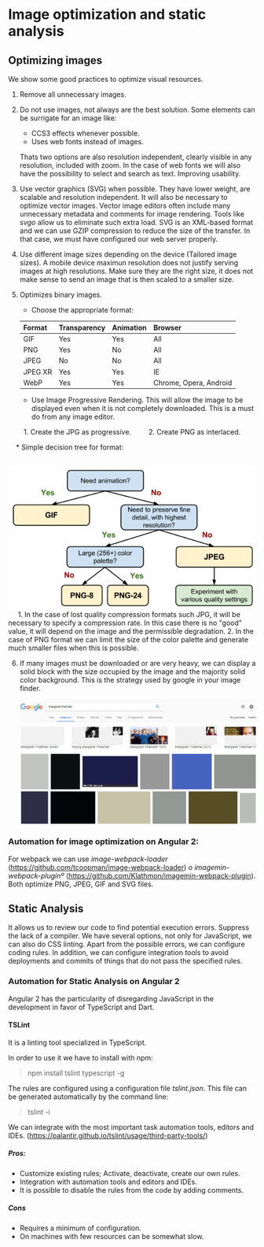 # Image optimization and static analysis

## Optimizing images

We show some good practices to optimize visual resources.

1. Remove all unnecessary images.
2. Do not use images, not always are the best solution. Some elements can be surrigate for an image like:

    * CCS3 effects whenever possible.
    * Uses web fonts instead of images.

    Thats two options are also resolution independent, clearly visible in any resolution, included with zoom. In the case of web fonts we will also have the possibility to select and search as text. Improving usability.

3. Use vector graphics (SVG) when possible. They have lower weight, are scalable and resolution independent.
It will also be necessary to optimize vector images. Vector image editors often include many unnecessary metadata and comments for image rendering. Tools like *svgo* allow us to eliminate such extra load.
SVG is an XML-based format and we can use GZIP compression to reduce the size of the transfer. In that case, we must have configured our web server properly.

4. Use different image sizes depending on the device (Tailored image sizes). A mobile device maximun resolution does not justify serving images at high resolutions. Make sure they are the right size, it does not make sense to send an image that is then scaled to a smaller size.

5. Optimizes binary images.

    * Choose the appropriate format:


    | Format | Transparency | Animation | Browser
    | --- | --- | --- | ---
    | GIF | Yes | Yes | All
    | PNG | Yes | No | All
    | JPEG | No | No | All
    | JPEG XR | Yes | Yes | IE
    | WebP | Yes | Yes | Chrome, Opera, Android


    * Use Image Progressive Rendering. This will allow the image to be displayed even when it is not completely downloaded. This is a must do from any image editor.

        1. Create the JPG as progressive.
        2. Create PNG as interlaced.

    * Simple decision tree for format:

    ![alt text](./resources/format-tree.png "Graphic format decision tree")
    
    1. In the case of lost quality compression formats such JPG, it will be necessary to specify a compression rate. In this case there is no "good" value, it will depend on the image and the permissible degradation.
    2. In the case of PNG format we can limit the size of the color palette and generate much smaller files when this is possible.

6. If many images must be downloaded or are very heavy, we can display a solid block with the size occupied by the image and the majority solid color background. This is the strategy used by google in your image finder.

    ![alt text](./resources/google-search.jpg "Google example")

### Automation for image optimization on Angular 2:

For webpack we can use *image-webpack-loader* (https://github.com/tcoopman/image-webpack-loader) o *imagemin-webpack-pluginº* (https://github.com/Klathmon/imagemin-webpack-plugin). Both optimize PNG, JPEG, GIF and SVG files.

## Static Analysis

It allows us to review our code to find potential execution errors. Suppress the lack of a compiler. We have several options, not only for JavaScript, we can also do CSS linting. Apart from the possible errors, we can configure coding rules. In addition, we can configure integration tools to avoid deployments and commits of things that do not pass the specified rules.

### Automation for Static Analysis on Angular 2

Angular 2 has the particularity of disregarding JavaScript in the development in favor of TypeScript and Dart.

#### TSLint

It is a linting tool specialized in TypeScript.

In order to use it we have to install with npm:

> npm install tslint typescript -g

The rules are configured using a configuration file *tslint.json*. This file can be generated automatically by the command line:

> tslint -i

We can integrate with the most important task automation tools, editors and IDEs. (https://palantir.github.io/tslint/usage/third-party-tools/)

##### Pros:

* Customize existing rules; Activate, deactivate, create our own rules.
* Integration with automation tools and editors and IDEs.
* It is possible to disable the rules from the code by adding comments.

##### Cons

* Requires a minimum of configuration.
* On machines with few resources can be somewhat slow.